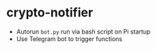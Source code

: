 # crypto-notifier
- Autorun `bot.py` run via bash script on Pi startup
- Use Telegram bot to trigger functions